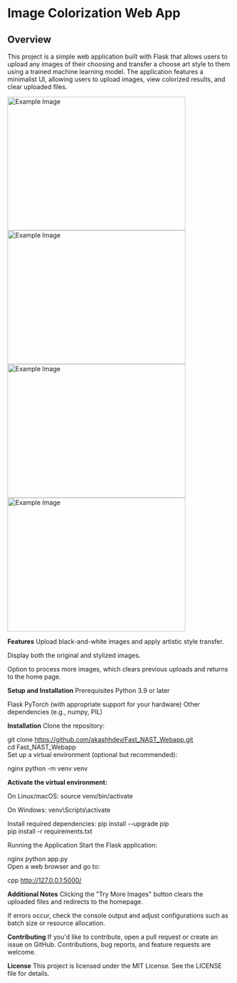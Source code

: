 # Image Colorization Web App

## Overview
This project is a simple web application built with Flask that allows users to upload any images of their choosing and transfer a choose art style to them using a trained machine learning model. The application features a minimalist UI, allowing users to upload images, view colorized results, and clear uploaded files.

<!-- Demo Screenshot 1 -->
<img src="https://github.com/user-attachments/assets/2c1b5096-7017-4633-9c57-b147ea92e07f" alt="Example Image" width="400" height="300"/>

<!-- Demo Screenshot 2 -->
<img src="https://github.com/user-attachments/assets/674ae6d4-8d64-4255-a243-6a9a4861652a" alt="Example Image" width="400" height="300"/>

<!-- Demo Screenshot 3 -->
<img src="https://github.com/user-attachments/assets/9026ace7-6491-416a-a83c-250a19009435" alt="Example Image" width="400" height="300"/>


<!-- Demo Screenshot 4 -->
<img src="https://github.com/user-attachments/assets/ab8364f5-fecf-4967-81f8-3497fc1ff732" alt="Example Image" width="400" height="300"/>


**Features**
Upload black-and-white images and apply artistic style transfer.

Display both the original and stylized images.

Option to process more images, which clears previous uploads and returns to the home page.

**Setup and Installation**
Prerequisites
Python 3.9 or later

Flask
PyTorch (with appropriate support for your hardware)
Other dependencies (e.g., numpy, PIL)

**Installation**
Clone the repository:

git clone https://github.com/akashhdev/Fast_NAST_Webapp.git  
cd Fast_NAST_Webapp  
Set up a virtual environment (optional but recommended):

nginx
python -m venv venv  

**Activate the virtual environment:**

On Linux/macOS:
source venv/bin/activate  

On Windows:
venv\Scripts\activate  

Install required dependencies:
pip install --upgrade pip  
pip install -r requirements.txt  

Running the Application
Start the Flask application:

nginx
python app.py  
Open a web browser and go to:

cpp
http://127.0.0.1:5000/  

**Additional Notes**
Clicking the "Try More Images" button clears the uploaded files and redirects to the homepage.

If errors occur, check the console output and adjust configurations such as batch size or resource allocation.

**Contributing**
If you'd like to contribute, open a pull request or create an issue on GitHub. Contributions, bug reports, and feature requests are welcome.

**License**
This project is licensed under the MIT License. See the LICENSE file for details.
